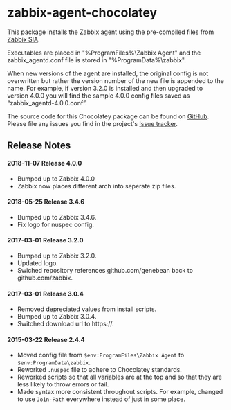 ﻿# zabbix-agent-chocolatey
This package installs the Zabbix agent using the pre-compiled files from [Zabbix SIA](https://www.zabbix.com/).

Executables are placed in "%ProgramFiles%\Zabbix Agent" and the zabbix_agentd.conf file is stored in "%ProgramData%\zabbix".

When new versions of the agent are installed, the original config is not overwritten but rather the version number of the new file is appended to the name. For example, if version 3.2.0 is installed and then upgraded to version 4.0.0 you will find the sample 4.0.0 config files saved as “zabbix_agentd-4.0.0.conf”.

The source code for this Chocolatey package can be found on [GitHub](https://github.com/zabbix/zabbix-agent-chocolatey). Please file any issues you find in the project's [Issue tracker](https://github.com/zabbix/zabbix-agent-chocolatey/issues).


## Release Notes


#### 2018-11-07 Release 4.0.0
* Bumped up to Zabbix 4.0.0
* Zabbix now places different arch into seperate zip files.

#### 2018-05-25 Release 3.4.6
* Bumped up to Zabbix 3.4.6.
* Fix logo for nuspec config.

#### 2017-03-01 Release 3.2.0
* Bumped up to Zabbix 3.2.0.
* Updated logo.
* Swiched repository references github.com/genebean back to github.com/zabbix.

#### 2017-03-01 Release 3.0.4
* Removed depreciated values from install scripts.
* Bumped up to Zabbix 3.0.4.
* Switched download url to https://.

#### 2015-03-22 Release 2.4.4  
* Moved config file from `$env:ProgramFiles\Zabbix Agent` to `$env:ProgramData\zabbix`.
* Reworked `.nuspec` file to adhere to Chocolatey standards.
* Reworked scripts so that all variables are at the top and so that they are less likely to throw
  errors or fail.
* Made syntax more consistent throughout scripts. For example, changed to use `Join-Path` everywhere
  instead of just in some place.
